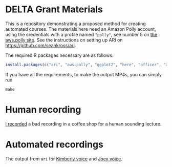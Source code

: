 
<!-- README.md is generated from README.Rmd. Please edit that file -->

# DELTA Grant Materials

This is a repository demonstrating a proposed method for creating
automated courses. The materials here need an Amazon Polly account,
using the credentials with a profile named `"polly"`, see number 5 on
[the aws.polly site](https://github.com/cloudyr/aws.polly). See the
instructions on setting up ARI on <https://github.com/seankross/ari>.

The required R packages necessary are as
follows:

``` r
install.packages(c("ari", "aws.polly", "ggplot2", "here", "officer", "xml2", "ggplot2", "magrittr"))
```

If you have all the requirements, to make the output MP4s, you can
simply run

    make

# Human recording

[I recorded](http://johnmuschelli.com/DELTA_GRANT/human.mp4) a bad
recording in a coffee shop for a human sounding lecture.

# Automated recordings

The output from `ari` for [Kimberly
voice](http://johnmuschelli.com/DELTA_GRANT/auto/kim.mp4) and [Joey
voice](http://johnmuschelli.com/DELTA_GRANT/auto/joey.mp4).
